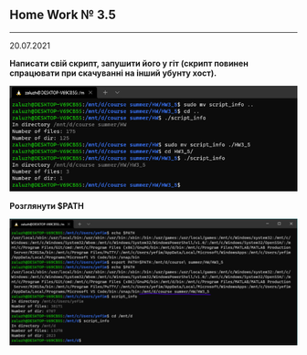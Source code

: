 ## Home Work № 3.5
---  
20.07.2021  

**Написати свій скрипт, запушити його у гіт (скрипт повинен спрацювати при cкачуванні на інший убунту хост).**  

![1](./media/1.png)  
  
**Розглянути $PATH**  

![2](./media/2.png)  